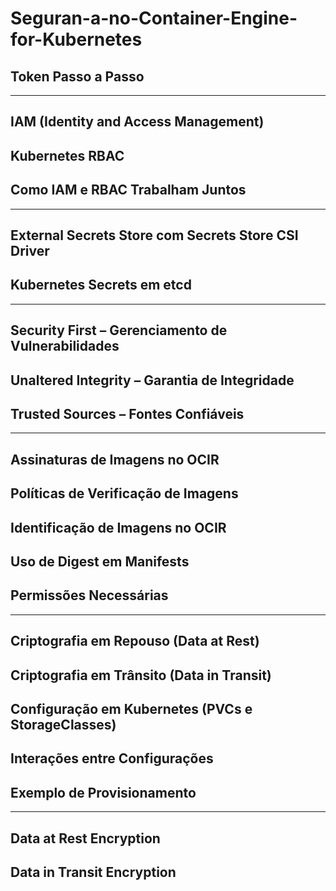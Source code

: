 # Seguran-a-no-Container-Engine-for-Kubernetes

## Token Passo a Passo

---

## IAM (Identity and Access Management)
## Kubernetes RBAC
## Como IAM e RBAC Trabalham Juntos

--- 

## External Secrets Store com Secrets Store CSI Driver
## Kubernetes Secrets em etcd

--- 

## Security First – Gerenciamento de Vulnerabilidades
## Unaltered Integrity – Garantia de Integridade
## Trusted Sources – Fontes Confiáveis

---

## Assinaturas de Imagens no OCIR
## Políticas de Verificação de Imagens
## Identificação de Imagens no OCIR
## Uso de Digest em Manifests
## Permissões Necessárias

---

## Criptografia em Repouso (Data at Rest)
## Criptografia em Trânsito (Data in Transit)
## Configuração em Kubernetes (PVCs e StorageClasses)
## Interações entre Configurações
## Exemplo de Provisionamento

--- 

## Data at Rest Encryption
## Data in Transit Encryption







